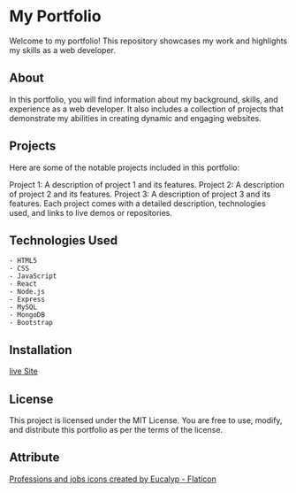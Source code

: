 # My Portfolio

Welcome to my portfolio! This repository showcases my work and highlights my skills as a web developer.

## About

In this portfolio, you will find information about my background, skills, and experience as a web developer. It also includes a collection of projects that demonstrate my abilities in creating dynamic and engaging websites.

## Projects

Here are some of the notable projects included in this portfolio:

Project 1: A description of project 1 and its features.
Project 2: A description of project 2 and its features.
Project 3: A description of project 3 and its features.
Each project comes with a detailed description, technologies used, and links to live demos or repositories.

## Technologies Used

    - HTML5
    - CSS
    - JavaScript
    - React
    - Node.js
    - Express
    - MySQL
    - MongoDB
    - Bootstrap

## Installation

[live Site](https://scott-skinn.netlify.app/)

## License

This project is licensed under the MIT License. You are free to use, modify, and distribute this portfolio as per the terms of the license.

## Attribute

<a href="https://www.flaticon.com/free-icons/professions-and-jobs" title="professions and jobs icons">Professions and jobs icons created by Eucalyp - Flaticon</a>
